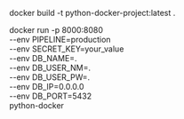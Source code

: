 docker build -t python-docker-project:latest .

docker run -p 8000:8080 \
--env PIPELINE=production \
--env SECRET_KEY=your_value \
--env DB_NAME=. \
--env DB_USER_NM=. \
--env DB_USER_PW=. \
--env DB_IP=0.0.0.0 \
--env DB_PORT=5432 \
python-docker

